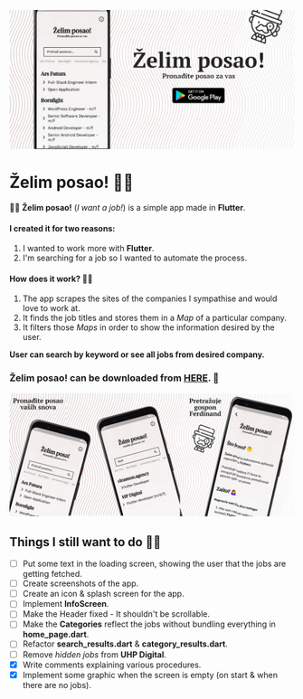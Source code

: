 ![Header](https://raw.githubusercontent.com/jokilic/zelim_posao/master/screenshots/header.png)

# Želim posao! 👨‍💼

👨‍💼 **Želim posao!** (_I want a job!_) is a simple app made in **Flutter**.

#### I created it for two reasons:

1. I wanted to work more with **Flutter**.
2. I'm searching for a job so I wanted to automate the process.

#### How does it work? 👷‍♂️

1.  The app scrapes the sites of the companies I sympathise and would love to work at.
2.  It finds the job titles and stores them in a _Map_ of a particular company.
3.  It filters those _Maps_ in order to show the information desired by the user.

**User can search by keyword or see all jobs from desired company.**

### Želim posao! can be downloaded from [HERE](https://play.google.com/store/apps/details?id=com.josipkilic.zelim_posao). 📲

![Multi](https://raw.githubusercontent.com/jokilic/zelim_posao/master/screenshots/multi.png)

## Things I still want to do 👨‍💻

- [ ] Put some text in the loading screen, showing the user that the jobs are getting fetched.
- [ ] Create screenshots of the app.
- [ ] Create an icon & splash screen for the app.
- [ ] Implement **InfoScreen**.
- [ ] Make the Header fixed - It shouldn't be scrollable.
- [ ] Make the **Categories** reflect the jobs without bundling everything in **home_page.dart**.
- [ ] Refactor **search_results.dart** & **category_results.dart**.
- [ ] Remove _hidden jobs_ from **UHP Digital**.
- [x] Write comments explaining various procedures.
- [x] Implement some graphic when the screen is empty (on start & when there are no jobs).

